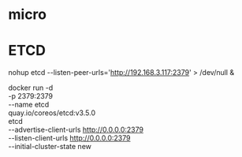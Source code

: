 # micro

# ETCD
nohup etcd --listen-peer-urls='http://192.168.3.117:2379' > /dev/null &


docker run -d \
  -p 2379:2379 \
  --name etcd \
  quay.io/coreos/etcd:v3.5.0 \
  etcd \
  --advertise-client-urls http://0.0.0.0:2379 \
  --listen-client-urls http://0.0.0.0:2379 \
  --initial-cluster-state new
